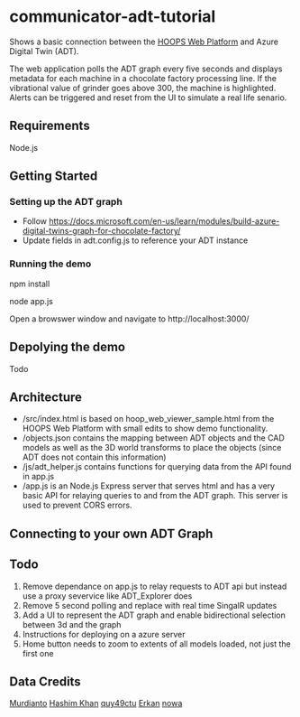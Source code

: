 # communicator-adt-tutorial
Shows a basic connection between the [HOOPS Web Platform](https://www.techsoft3d.com/products/hoops/web-platform/) and Azure Digital Twin (ADT).

The web application polls the ADT graph every five seconds and displays metadata for each machine in a chocolate factory processing line. If the vibrational value of grinder goes above 300, the machine is highlighted. Alerts can be triggered and reset from the UI to simulate a real life senario.

## Requirements

Node.js

## Getting Started

### Setting up the ADT graph
* Follow https://docs.microsoft.com/en-us/learn/modules/build-azure-digital-twins-graph-for-chocolate-factory/
* Update fields in adt.config.js to reference your ADT instance

### Running the demo
npm install

node app.js

Open a browswer window and navigate to http://localhost:3000/

## Depolying the demo

Todo

## Architecture

* /src/index.html is based on hoop_web_viewer_sample.html from the HOOPS Web Platform with small edits to show demo functionality.
* /objects.json contains the mapping between ADT objects and the CAD models as well as the 3D world transforms to place the objects (since ADT does not contain this information)
* /js/adt_helper.js contains functions for querying data from the API found in app.js
* /app.js is an Node.js Express server that serves html and has a very basic API for relaying queries to and from the ADT graph. This server is used to prevent CORS errors. 

## Connecting to your own ADT Graph

## Todo
1. Remove dependance on app.js to relay requests to ADT api but instead use a proxy severvice like ADT_Explorer does
2. Remove 5 second polling and replace with real time SingalR updates
3. Add a UI to represent the ADT graph and enable bidirectional selection between 3d and the graph
4. Instructions for deploying on a azure server
5. Home button needs to zoom to extents of all models loaded, not just the first one

## Data Credits
[Murdianto](https://grabcad.com/murdianto-1)
[Hashim Khan](https://grabcad.com/hashim.khan-6)
[quy49ctu](https://grabcad.com/quy49ctu-1)
[Erkan](https://grabcad.com/erkan--4)
[nowa](https://grabcad.com/nowa-1)


